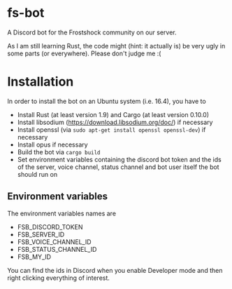 # fs-bot
A Discord bot for the Frostshock community on our server.

As I am still learning Rust, the code might (hint: it actually is) be very ugly in some parts (or everywhere). Please don't judge me :(

# Installation
In order to install the bot on an Ubuntu system (i.e. 16.4), you have to
* Install Rust (at least version 1.9) and Cargo (at least version 0.10.0)
* Install libsodium (https://download.libsodium.org/doc/) if necessary
* Install openssl (via `sudo apt-get install openssl openssl-dev`) if necessary
* Install opus if necessary
* Build the bot via `cargo build`
* Set environment variables containing the discord bot token and the ids of the server, voice channel, status channel and bot user itself the bot should run on

## Environment variables
The environment variables names are
* FSB_DISCORD_TOKEN
* FSB_SERVER_ID
* FSB_VOICE_CHANNEL_ID
* FSB_STATUS_CHANNEL_ID
* FSB_MY_ID

You can find the ids in Discord when you enable Developer mode and then right clicking everything of interest.
